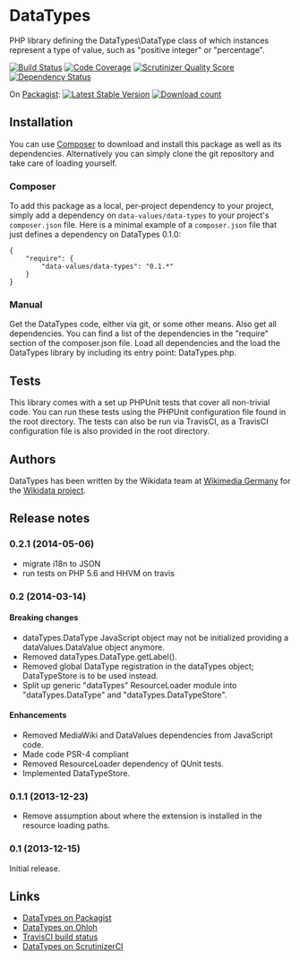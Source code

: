 # DataTypes

PHP library defining the DataTypes\DataType class of which instances represent a type of value,
such as "positive integer" or "percentage".

[![Build Status](https://secure.travis-ci.org/wmde/DataTypes.png?branch=master)](http://travis-ci.org/wmde/DataTypes)
[![Code Coverage](https://scrutinizer-ci.com/g/wmde/DataTypes/badges/coverage.png?s=81ca9034e898d0ff2ee603ffdcf07835c9b5f0d3)](https://scrutinizer-ci.com/g/wmde/DataTypes/)
[![Scrutinizer Quality Score](https://scrutinizer-ci.com/g/wmde/DataTypes/badges/quality-score.png?s=2405ce60c089e7454598ae50e235f001b68bd5cb)](https://scrutinizer-ci.com/g/wmde/DataTypes/)
[![Dependency Status](https://www.versioneye.com/php/data-values:data-types/dev-master/badge.png)](https://www.versioneye.com/php/data-values:data-types/dev-master)

On [Packagist](https://packagist.org/packages/data-values/data-types):
[![Latest Stable Version](https://poser.pugx.org/data-values/data-types/version.png)](https://packagist.org/packages/data-values/data-types)
[![Download count](https://poser.pugx.org/data-values/data-types/d/total.png)](https://packagist.org/packages/data-values/data-types)

## Installation

You can use [Composer](http://getcomposer.org/) to download and install
this package as well as its dependencies. Alternatively you can simply clone
the git repository and take care of loading yourself.

### Composer

To add this package as a local, per-project dependency to your project, simply add a
dependency on `data-values/data-types` to your project's `composer.json` file.
Here is a minimal example of a `composer.json` file that just defines a dependency on
DataTypes 0.1.0:

    {
        "require": {
            "data-values/data-types": "0.1.*"
        }
    }

### Manual

Get the DataTypes code, either via git, or some other means. Also get all dependencies.
You can find a list of the dependencies in the "require" section of the composer.json file.
Load all dependencies and the load the DataTypes library by including its entry point:
DataTypes.php.

## Tests

This library comes with a set up PHPUnit tests that cover all non-trivial code. You can run these
tests using the PHPUnit configuration file found in the root directory. The tests can also be run
via TravisCI, as a TravisCI configuration file is also provided in the root directory.

## Authors

DataTypes has been written by the Wikidata team at [Wikimedia Germany](https://wikimedia.de)
for the [Wikidata project](https://wikidata.org/).

## Release notes

### 0.2.1 (2014-05-06)

* migrate i18n to JSON
* run tests on PHP 5.6 and HHVM on travis

### 0.2 (2014-03-14)

#### Breaking changes

* dataTypes.DataType JavaScript object may not be initialized providing a dataValues.DataValue object anymore.
* Removed dataTypes.DataType.getLabel().
* Removed global DataType registration in the dataTypes object; DataTypeStore is to be used instead.
* Split up generic "dataTypes" ResourceLoader module into "dataTypes.DataType" and "dataTypes.DataTypeStore".

#### Enhancements

* Removed MediaWiki and DataValues dependencies from JavaScript code.
* Made code PSR-4 compliant
* Removed ResourceLoader dependency of QUnit tests.
* Implemented DataTypeStore.

### 0.1.1 (2013-12-23)

* Remove assumption about where the extension is installed in the resource loading paths.

### 0.1 (2013-12-15)

Initial release.

## Links

* [DataTypes on Packagist](https://packagist.org/packages/data-values/data-types)
* [DataTypes on Ohloh](https://www.ohloh.net/p/DataTypesPHP)
* [TravisCI build status](https://travis-ci.org/wmde/DataTypes)
* [DataTypes on ScrutinizerCI](https://scrutinizer-ci.com/g/wmde/DataTypes/)
